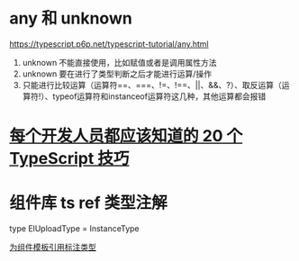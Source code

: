 # any 和 unknown
https://typescript.p6p.net/typescript-tutorial/any.html

1. unknown 不能直接使用，比如赋值或者是调用属性方法
2. unknown 要在进行了类型判断之后才能进行运算/操作
3. 只能进行比较运算（运算符==、===、!=、!==、||、&&、?）、取反运算（运算符!）、typeof运算符和instanceof运算符这几种，其他运算都会报错

# [每个开发人员都应该知道的 20 个 TypeScript 技巧](https://juejin.cn/post/7429384221670735881)

# 组件库 ts ref 类型注解
type ElUploadType = InstanceType<typeof ElUpload>

[为组件模板引用标注类型](https://cn.vuejs.org/guide/typescript/composition-api.html#typing-component-template-refs)